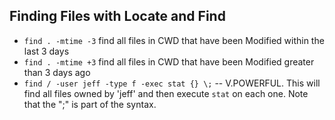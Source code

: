 ## Finding Files with Locate and Find
- `find . -mtime -3` find all files in CWD that have been Modified within the last 3 days
- `find . -mtime +3` find all files in CWD that have been Modified greater than 3 days ago
- `find / -user jeff -type f -exec stat {} \;` -- V.POWERFUL. This will find all files owned by 'jeff' and then execute `stat` on each one. Note that the "\;" is part of the syntax.
